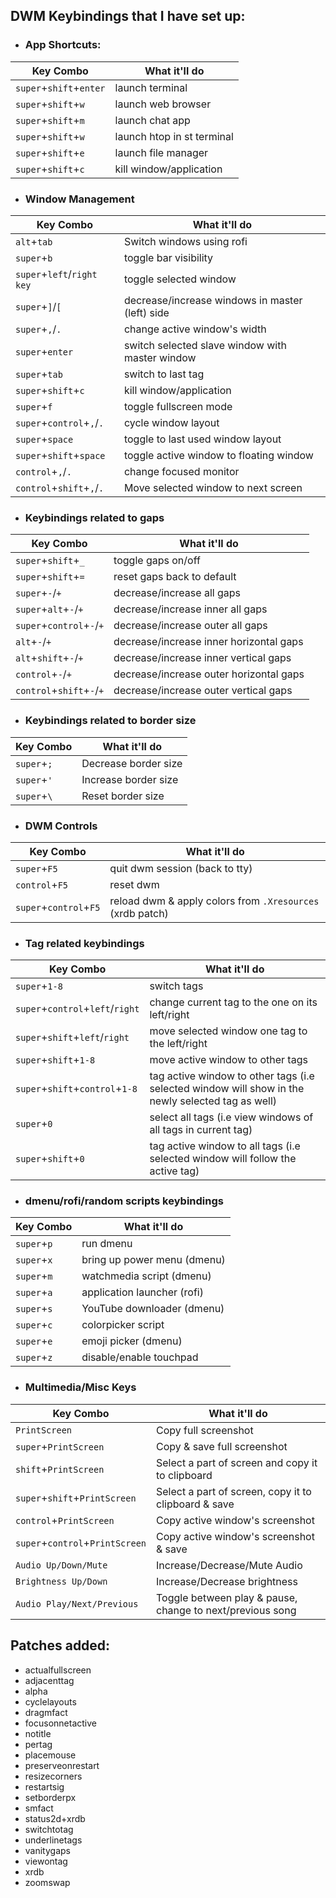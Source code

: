 ## DWM Keybindings that I have set up:


- ### App Shortcuts:

| Key Combo              | What it'll do             |
|------------------------|---------------------------|
| `super`+`shift`+`enter`| launch terminal      	 |
| `super`+`shift`+`w`    | launch web browser   	 |
| `super`+`shift`+`m`    | launch chat app 			 |
| `super`+`shift`+`w`    | launch htop in st terminal|
| `super`+`shift`+`e`    | launch file manager       |
| `super`+`shift`+`c`    | kill window/application	 |


- ### Window Management

| Key Combo             	| What it'll do                                  |
|---------------------------|------------------------------------------------|
| `alt`+`tab`		        | Switch windows using rofi 				 	 |
| `super`+`b`               | toggle bar visibility                          |
| `super`+`left`/`right key`| toggle selected window          			 	 |
| `super`+`]`/`[`			| decrease/increase windows in master (left) side|
| `super`+`,`/`.`			| change active window's width   			 	 |
| `super`+`enter`			| switch selected slave window with master window|
| `super`+`tab`				| switch to last tag 					 		 |
| `super`+`shift`+`c`		| kill window/application 					 	 |
| `super`+`f`				| toggle fullscreen mode 				 		 |
| `super`+`control`+`,`/`.`	| cycle window layout 							 |
| `super`+`space`			| toggle to last used window layout 			 |
| `super`+`shift`+`space`	| toggle active window to floating window 		 |
| `control`+`,`/`.`			| change focused monitor 						 |
| `control`+`shift`+`,`/`.`	| Move selected window to next screen 			 |

- ### Keybindings related to gaps

| Key Combo         		| What it'll do                          |
|---------------------------|----------------------------------------|
| `super`+`shift`+`_` 	 	| toggle gaps on/off 					 |
| `super`+`shift`+`=` 	 	| reset gaps back to default 			 | 
| `super`+`-`/`+` 		    | decrease/increase all gaps			 | 
| `super`+`alt`+`-`/`+` 	| decrease/increase inner all gaps		 | 
| `super`+`control`+`-`/`+` | decrease/increase outer all gaps 		 | 
| `alt`+`-`/`+` 			| decrease/increase inner horizontal gaps| 
| `alt`+`shift`+`-`/`+` 	| decrease/increase inner vertical gaps  | 
| `control`+`-`/`+` 		| decrease/increase outer horizontal gaps| 
| `control`+`shift`+`-`/`+` | decrease/increase outer vertical gaps  | 

- ### Keybindings related to border size

| Key Combo         		| What it'll do                          |
|---------------------------|----------------------------------------|
| `super`+`;`				| Decrease border size 				     |
| `super`+`'`				| Increase border size 				     |
| `super`+`\`				| Reset border size 				 	 |

- ### DWM Controls

| Key Combo       		| What it'll do                                        	   |
|-----------------------|----------------------------------------------------------|
| `super`+`F5`          | quit dwm session (back to tty) 						   |
| `control`+`F5`        | reset dwm 											   |
| `super`+`control`+`F5`| reload dwm & apply colors from `.Xresources` (xrdb patch)|


- ### Tag related keybindings

| Key Combo               		  | What it'll do                                        											 |
|---------------------------------|--------------------------------------------------------------------------------------------------|
| `super`+`1-8`               	  | switch tags 				 																	 |
| `super`+`control`+`left`/`right`| change current tag to the one on its left/right 												 | 
| `super`+`shift`+`left`/`right`  | move selected window one tag to the left/right 													 | 
| `super`+`shift`+`1-8`           | move active window to other tags 			 													 |
| `super`+`shift`+`control`+`1-8` | tag active window to other tags	(i.e selected window will show in the newly selected tag as well)|
| `super`+`0`                     | select all tags (i.e view windows of all tags in current tag) 					 				 |
| `super`+`shift`+`0`             | tag active window to all tags (i.e selected window will follow the active tag) 					 |




- ### dmenu/rofi/random scripts keybindings

| Key Combo	   | What it'll do              |
|--------------|----------------------------|
| `super`+`p`  | run dmenu        			|
| `super`+`x`  | bring up power menu (dmenu)|
| `super`+`m`  | watchmedia script (dmenu)  |
| `super`+`a`  | application launcher (rofi)|
| `super`+`s`  | YouTube downloader (dmenu) |
| `super`+`c`  | colorpicker script 		|
| `super`+`e`  | emoji picker (dmenu)		|
| `super`+`z`  | disable/enable touchpad	|


- ### Multimedia/Misc Keys

| Key Combo                		 | What it'll do                                            |
|--------------------------------|----------------------------------------------------------|
| `PrintScreen`              	 | Copy full screenshot                                     |
| `super`+`PrintScreen`        	 | Copy & save full screenshot                              |
| `shift`+`PrintScreen`        	 | Select a part of screen and copy it to clipboard         |
| `super`+`shift`+`PrintScreen`  | Select a part of screen, copy it to clipboard & save     |
| `control`+`PrintScreen`        | Copy active window's screenshot                          |
| `super`+`control`+`PrintScreen`| Copy active window's screenshot & save                   |
| `Audio Up/Down/Mute`       	 | Increase/Decrease/Mute Audio                             |
| `Brightness Up/Down`        	 | Increase/Decrease brightness                             |
| `Audio Play/Next/Previous`  	 | Toggle between play & pause, change to next/previous song|


## Patches added:

- actualfullscreen
- adjacenttag
- alpha
- cyclelayouts
- dragmfact
- focusonnetactive
- notitle
- pertag
- placemouse
- preserveonrestart
- resizecorners
- restartsig
- setborderpx
- smfact
- status2d+xrdb
- switchtotag
- underlinetags
- vanitygaps
- viewontag
- xrdb
- zoomswap
